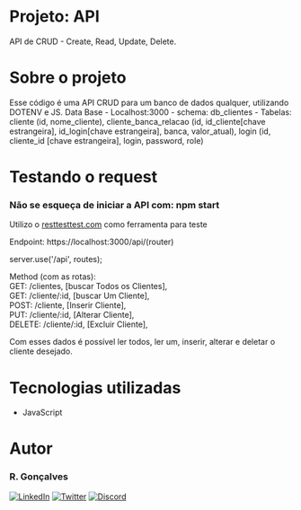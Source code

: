 # Projeto: API

API de CRUD - Create, Read, Update, Delete.

# Sobre o projeto

Esse código é uma API CRUD para um banco de dados qualquer, utilizando DOTENV e JS.
Data Base - Localhost:3000 - schema: db_clientes - Tabelas: cliente (id, nome_cliente), cliente_banca_relacao (id, id_cliente[chave estrangeira], id_login[chave estrangeira], banca, valor_atual), login (id, cliente_id [chave estrangeira], login, password, role)

# Testando o request

### Não se esqueça de iniciar a API com: npm start

Utilizo o [resttesttest.com](https://resttesttest.com/ "request test") como ferramenta para teste

Endpoint: https://localhost:3000/api/(router)</br>

server.use('/api', routes);</br>

Method (com as rotas):</br>
GET: /clientes, [buscar Todos os Clientes],</br>
GET: /cliente/:id, [buscar Um Cliente],</br>
POST: /cliente, [Inserir Cliente],</br>
PUT: /cliente/:id, [Alterar Cliente],</br>
DELETE: /cliente/:id, [Excluir Cliente],

Com esses dados é possível ler todos, ler um, inserir, alterar e deletar o cliente desejado.

# Tecnologias utilizadas

- JavaScript

# Autor

### R. Gonçalves

[![LinkedIn](https://img.shields.io/badge/LinkedIn-0077B5?style=for-the-badge&logo=linkedin&logoColor=white)](https://www.linkedin.com/in/unic-ri/)
[![Twitter](https://img.shields.io/badge/Twitter-1DA1F2?style=for-the-badge&logo=twitter&logoColor=white)](https://twitter.com/unic_ri)
[![Discord](https://img.shields.io/badge/Discord-7289DA?style=for-the-badge&logo=discord&logoColor=white)](https://discord.com/users/210427541956198400)
